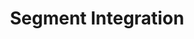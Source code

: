 ---
title: Segment Integration
integrationName: Segment
slug: segment
highlights: |
    Segment is central analytics API and customer data hub. Segment customers can use analytics.js instead of directly using the Squatch.js javascript library
keyFeatures:
 - Implement SaaSquatch using Segment's javascript library
 - Works with API and Payment Provider programs
 - Identify, attribute, and convert referrals
 - Display the referral widget in Popup or Embedded mode
moreInfo:
 - "[Segment Quickstart Guide](/developer/segment/quickstart)"
 - "[Segment Tech Reference](/developer/segment)"
category: landingPage
template: intergrationLander.html
---